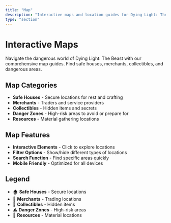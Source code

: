 ```yaml
---
title: "Map"
description: "Interactive maps and location guides for Dying Light: The Beast"
type: "section"
---
```


# Interactive Maps

Navigate the dangerous world of Dying Light: The Beast with our comprehensive map guides. Find safe houses, merchants, collectibles, and dangerous areas.

## Map Categories

- **Safe Houses** - Secure locations for rest and crafting
- **Merchants** - Traders and service providers
- **Collectibles** - Hidden items and secrets
- **Danger Zones** - High-risk areas to avoid or prepare for
- **Resources** - Material gathering locations

## Map Features

- **Interactive Elements** - Click to explore locations
- **Filter Options** - Show/hide different types of locations
- **Search Function** - Find specific areas quickly
- **Mobile Friendly** - Optimized for all devices

## Legend

- 🏠 **Safe Houses** - Secure locations
- 🛒 **Merchants** - Trading locations
- 💎 **Collectibles** - Hidden items
- ⚠️ **Danger Zones** - High-risk areas
- 🔧 **Resources** - Material locations
